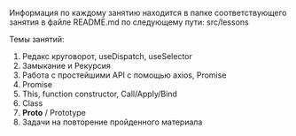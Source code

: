 Информация по каждому занятию находится в папке соответствующего занятия в файле README.md
по следующему пути: src/lessons 

Темы занятий:
1) Редакс круговорот, useDispatch, useSelector
2) Замыкание и Рекурсия
3) Работа с простейшими API с помощью axios, Promise
4) Promise
5) This, function constructor, Call/Apply/Bind
6) Class
7) __Proto__ / Prototype
8) Задачи на повторение пройденного материала